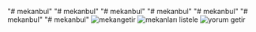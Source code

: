 "# mekanbul" 
"# mekanbul" 
"# mekanbul" 
"# mekanbul" 
"# mekanbul" 
"# mekanbul" 
"# mekanbul" 
![mekangetir](https://user-images.githubusercontent.com/110824862/203410353-6652c032-aad4-43e4-a78a-f8a0c7355f2f.png)
![mekanları listele](https://user-images.githubusercontent.com/110824862/203410367-132e4d48-4dba-45cb-a536-6bc2cd432c4a.png)
![yorum getir](https://user-images.githubusercontent.com/110824862/203410376-972516a6-2bb6-44a2-bb6c-8335ddc24059.png)

